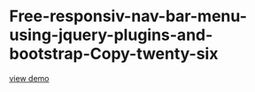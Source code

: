 # Free-responsiv-nav-bar-menu-using-jquery-plugins-and-bootstrap-Copy-twenty-six
<a href="http://webi4u.com/web/article/Free-responsiv-nav-bar-menu-using-jquery-plugins-and-bootstrap-Copy-twenty-six/">
  view demo
  </a>
